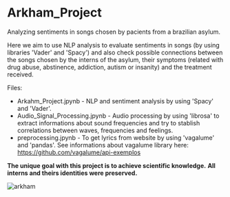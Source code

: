 # Arkham_Project
Analyzing sentiments in songs chosen by pacients from a brazilian asylum. 

Here we aim to use NLP analysis to evaluate sentiments in songs (by using libraries 'Vader' and 'Spacy') and also check possible connections between the songs chosen by the interns of the asylum, their symptoms (related with drug abuse, abstinence, addiction,  autism or insanity) and the treatment received.  

Files: 

* Arkahm_Project.jpynb - NLP and sentiment analysis by using 'Spacy' and 'Vader'.
* Audio_Signal_Processing.jpynb - Audio processing by using 'librosa' to extract informations about sound frequencies and try to stablish correlations between waves, frequencies and feelings.
* preprocessing.jpynb - To get lyrics from website by using 'vagalume' and 'pandas'.  See informations about vagalume library here: https://github.com/vagalume/api-exemplos

**The unique goal with this project is to achieve scientific knowledge.**
**All interns and theirs identities were preserved.**


![arkham](https://github.com/Danilosauro/Arkham_Project/assets/97618452/7bd526a8-51be-46d4-b5ae-b111f0376547)

